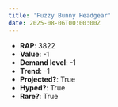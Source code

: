 ```yaml
---
title: 'Fuzzy Bunny Headgear'
date: 2025-08-06T00:00:00Z
---
```

- **RAP**: 3822
- **Value**: -1
- **Demand level**: -1
- **Trend**: -1
- **Projected?**: True
- **Hyped?**: True
- **Rare?**: True
